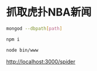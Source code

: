 # 抓取虎扑NBA新闻
```sh
mongod --dbpath[path]
```
```sh
npm i
```
```sh
node bin/www
```

[http://localhost:3000/spider](http://localhost:3000/spider)